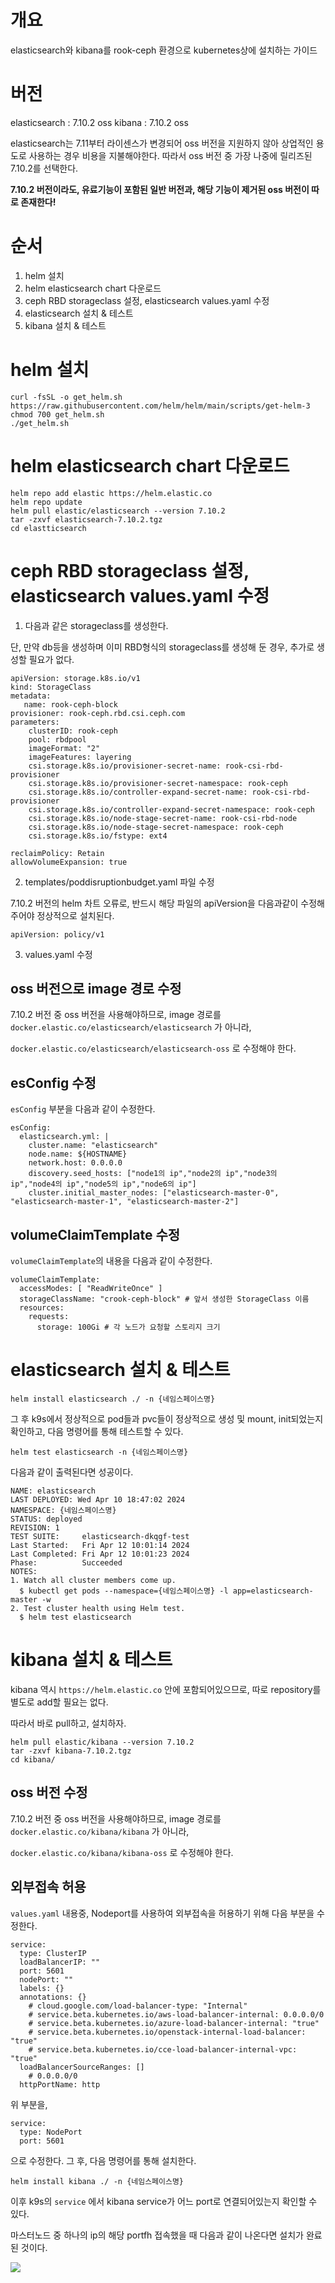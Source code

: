 # 개요

elasticsearch와 kibana를 rook-ceph 환경으로 kubernetes상에 설치하는 가이드

# 버전

elasticsearch : 7.10.2 oss
kibana : 7.10.2 oss

elasticsearch는 7.11부터 라이센스가 변경되어 oss 버전을 지원하지 않아 상업적인 용도로 사용하는 경우 비용을 지불해야한다.
따라서 oss 버전 중 가장 나중에 릴리즈된 7.10.2를 선택한다.


**7.10.2 버전이라도, 유료기능이 포함된 일반 버전과, 해당 기능이 제거된 oss 버전이 따로 존재한다!**

# 순서

1. helm 설치
2. helm elasticsearch chart 다운로드
3. ceph RBD storageclass 설정, elasticsearch values.yaml 수정
4. elasticsearch 설치 & 테스트
5. kibana 설치 & 테스트


# helm 설치

```
curl -fsSL -o get_helm.sh https://raw.githubusercontent.com/helm/helm/main/scripts/get-helm-3
chmod 700 get_helm.sh
./get_helm.sh
```

# helm elasticsearch chart 다운로드

```
helm repo add elastic https://helm.elastic.co
helm repo update
helm pull elastic/elasticsearch --version 7.10.2
tar -zxvf elasticsearch-7.10.2.tgz
cd elastticsearch
```

# ceph RBD storageclass 설정, elasticsearch values.yaml 수정

1. 다음과 같은 storageclass를 생성한다.

단, 만약 db등을 생성하며 이미 RBD형식의 storageclass를 생성해 둔 경우, 추가로 생성할 필요가 없다.

```
apiVersion: storage.k8s.io/v1
kind: StorageClass
metadata:
   name: rook-ceph-block
provisioner: rook-ceph.rbd.csi.ceph.com
parameters:
    clusterID: rook-ceph
    pool: rbdpool
    imageFormat: "2"
    imageFeatures: layering
    csi.storage.k8s.io/provisioner-secret-name: rook-csi-rbd-provisioner
    csi.storage.k8s.io/provisioner-secret-namespace: rook-ceph
    csi.storage.k8s.io/controller-expand-secret-name: rook-csi-rbd-provisioner
    csi.storage.k8s.io/controller-expand-secret-namespace: rook-ceph
    csi.storage.k8s.io/node-stage-secret-name: rook-csi-rbd-node
    csi.storage.k8s.io/node-stage-secret-namespace: rook-ceph
    csi.storage.k8s.io/fstype: ext4

reclaimPolicy: Retain
allowVolumeExpansion: true
```

2. templates/poddisruptionbudget.yaml 파일 수정

7.10.2 버전의 helm 차트 오류로, 반드시 해당 파일의 apiVersion을 다음과같이 수정해주어야 정상적으로 설치된다.

```
apiVersion: policy/v1
```


3. values.yaml 수정

## oss 버전으로 image 경로 수정

7.10.2 버전 중 oss 버전을 사용해야하므로, image 경로를 `docker.elastic.co/elasticsearch/elasticsearch` 가 아니라, 

`docker.elastic.co/elasticsearch/elasticsearch-oss` 로 수정해야 한다.

## esConfig 수정

`esConfig` 부분을 다음과 같이 수정한다.

```
esConfig:
  elasticsearch.yml: |
    cluster.name: "elasticsearch"
    node.name: ${HOSTNAME}
    network.host: 0.0.0.0
    discovery.seed_hosts: ["node1의 ip","node2의 ip","node3의 ip","node4의 ip","node5의 ip","node6의 ip"]
    cluster.initial_master_nodes: ["elasticsearch-master-0", "elasticsearch-master-1", "elasticsearch-master-2"]
```

## volumeClaimTemplate 수정

`volumeClaimTemplate`의 내용을 다음과 같이 수정한다.

```
volumeClaimTemplate:
  accessModes: [ "ReadWriteOnce" ]
  storageClassName: "crook-ceph-block" # 앞서 생성한 StorageClass 이름
  resources:
    requests:
      storage: 100Gi # 각 노드가 요청할 스토리지 크기
```


# elasticsearch 설치 & 테스트

`helm install elasticsearch ./ -n {네임스페이스명}`



그 후 k9s에서 정상적으로 pod들과 pvc들이 정상적으로 생성 및 mount, init되었는지 확인하고, 다음 명령어를 통해 테스트할 수 있다.

`helm test elasticsearch -n {네임스페이스명}`

다음과 같이 출력된다면 성공이다.

```
NAME: elasticsearch
LAST DEPLOYED: Wed Apr 10 18:47:02 2024
NAMESPACE: {네임스페이스명}
STATUS: deployed
REVISION: 1
TEST SUITE:     elasticsearch-dkqgf-test
Last Started:   Fri Apr 12 10:01:14 2024
Last Completed: Fri Apr 12 10:01:23 2024
Phase:          Succeeded
NOTES:
1. Watch all cluster members come up.
  $ kubectl get pods --namespace={네임스페이스명} -l app=elasticsearch-master -w
2. Test cluster health using Helm test.
  $ helm test elasticsearch
```



# kibana 설치 & 테스트

kibana 역시 `https://helm.elastic.co` 안에 포함되어있으므로, 따로 repository를 별도로 add할 필요는 없다.

따라서 바로 pull하고, 설치하자.

```
helm pull elastic/kibana --version 7.10.2
tar -zxvf kibana-7.10.2.tgz
cd kibana/
```

## oss 버전 수정

7.10.2 버전 중 oss 버전을 사용해야하므로, image 경로를 `docker.elastic.co/kibana/kibana` 가 아니라, 

`docker.elastic.co/kibana/kibana-oss` 로 수정해야 한다.

## 외부접속 허용

`values.yaml` 내용중, Nodeport를 사용하여 외부접속을 허용하기 위해 다음 부분을 수정한다.

```
service:
  type: ClusterIP
  loadBalancerIP: ""
  port: 5601
  nodePort: ""
  labels: {}
  annotations: {}
    # cloud.google.com/load-balancer-type: "Internal"
    # service.beta.kubernetes.io/aws-load-balancer-internal: 0.0.0.0/0
    # service.beta.kubernetes.io/azure-load-balancer-internal: "true"
    # service.beta.kubernetes.io/openstack-internal-load-balancer: "true"
    # service.beta.kubernetes.io/cce-load-balancer-internal-vpc: "true"
  loadBalancerSourceRanges: []
    # 0.0.0.0/0
  httpPortName: http
```

위 부분을,

```
service:
  type: NodePort
  port: 5601
```

으로 수정한다. 그 후, 다음 명령어를 통해 설치한다.

`helm install kibana ./ -n {네임스페이스명}`

이후 k9s의 `service` 에서 kibana service가 어느 port로 연결되어있는지 확인할 수 있다.

마스터노드 중 하나의 ip의 해당 portfh 접속했을 때 다음과 같이 나온다면 설치가 완료된 것이다.

![](../../assets/img/elasticsearch/kibana.png)




